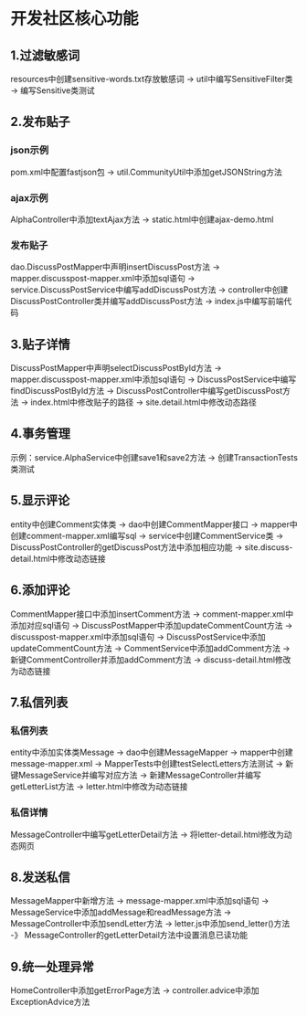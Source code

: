 # 开发社区核心功能

## 1.过滤敏感词

resources中创建sensitive-words.txt存放敏感词 -> util中编写SensitiveFilter类 -> 编写Sensitive类测试

## 2.发布贴子

### json示例
pom.xml中配置fastjson包 -> util.CommunityUtil中添加getJSONString方法

### ajax示例
AlphaController中添加textAjax方法 -> static.html中创建ajax-demo.html

### 发布贴子
dao.DiscussPostMapper中声明insertDiscussPost方法 -> mapper.discusspost-mapper.xml中添加sql语句 -> service.DiscussPostService中编写addDiscussPost方法 -> controller中创建DiscussPostController类并编写addDiscussPost方法 -> index.js中编写前端代码

## 3.贴子详情

DiscussPostMapper中声明selectDiscussPostById方法 -> mapper.discusspost-mapper.xml中添加sql语句 -> DiscussPostService中编写findDiscussPostById方法 -> DiscussPostController中编写getDiscussPost方法 -> index.html中修改贴子的路径 -> site.detail.html中修改动态路径 

## 4.事务管理

示例：service.AlphaService中创建save1和save2方法 -> 创建TransactionTests类测试 

## 5.显示评论
entity中创建Comment实体类 -> dao中创建CommentMapper接口 -> mapper中创建comment-mapper.xml编写sql -> service中创建CommentService类 -> DiscussPostController的getDiscussPost方法中添加相应功能 -> site.discuss-detail.html中修改动态链接

## 6.添加评论
CommentMapper接口中添加insertComment方法 -> comment-mapper.xml中添加对应sql语句 -> DiscussPostMapper中添加updateCommentCount方法 -> discusspost-mapper.xml中添加sql语句 -> DiscussPostService中添加updateCommentCount方法 -> CommentService中添加addComment方法 -> 新键CommentController并添加addComment方法 -> discuss-detail.html修改为动态链接

## 7.私信列表
### 私信列表
entity中添加实体类Message -> dao中创建MessageMapper -> mapper中创建message-mapper.xml -> MapperTests中创建testSelectLetters方法测试 -> 新键MessageService并编写对应方法 -> 新建MessageController并编写getLetterList方法 -> letter.html中修改为动态链接
### 私信详情
MessageController中编写getLetterDetail方法 -> 将letter-detail.html修改为动态网页

## 8.发送私信
MessageMapper中新增方法 -> message-mapper.xml中添加sql语句 -> MessageService中添加addMessage和readMessage方法 -> MessageController中添加sendLetter方法 -> letter.js中添加send_letter()方法 -》 MessageController的getLetterDetail方法中设置消息已读功能

## 9.统一处理异常
HomeController中添加getErrorPage方法 -> controller.advice中添加ExceptionAdvice方法
